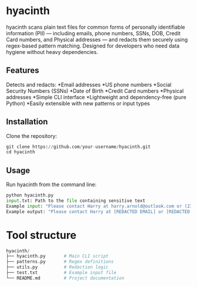 # hyacinth
hyacinth scans plain text files for common forms of personally identifiable information (PII) — including emails, phone numbers, SSNs, DOB, Credit Card numbers, and Physical addresses — and redacts them securely using regex-based pattern matching. Designed for developers who need data hygiene without heavy dependencies.

## Features
Detects and redacts:
*Email addresses
*US phone numbers
*Social Security Numbers (SSNs)
*Date of Birth
*Credit Card numbers
*Physical addresses
*Simple CLI interface
*Lightweight and dependency-free (pure Python)
*Easily extensible with new patterns or input types

## Installation
Clone the repository:
```python
git clone https://github.com/your-username/hyacinth.git
cd hyacinth
```
## Usage
Run hyacinth from the command line:
```python
python hyacinth.py
input.txt: Path to the file containing sensitive text
Example input: "Please contact Harry at harry.arnold@outlook.com or (232) 786-9982. His SSN is 321-09-3219 & his birthday is 03-21-1980. He paid with 4151 1110 2162 1951 and the backup was 5507-9823-0220-3304. His address is 10 Darington Ave, Springfield, IL 23157. Thanks!"
Example output: "Please contact Harry at [REDACTED EMAIL] or [REDACTED PHONE]. His SSN is [REDACTED SSN] & his birthday is [REDACTED DOB]. He paid with [REDACTED CREDIT CARD] and the backup was [REDACTED CREDIT CARD]. His address is [REDACTED ADDRESS]. Thanks!"
```

# Tool structure
```python
hyacinth/
├── hyacinth.py       # Main CLI script
├── patterns.py       # Regex definitions
├── utils.py          # Redaction logic
├── test.txt          # Example input file
└── README.md         # Project documentation
```
